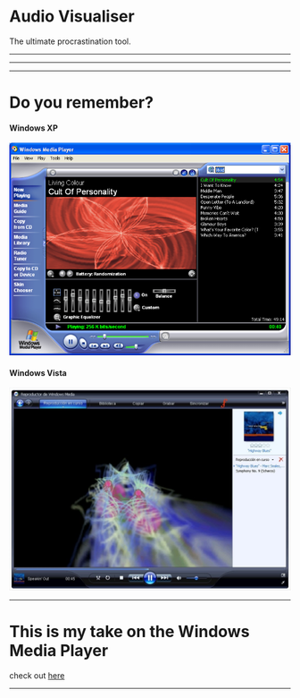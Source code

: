 # Audio Visualiser

The ultimate procrastination tool.

---

---

---

# Do you remember?

#### Windows XP

![alt text](imgs/xp.png)

#### Windows Vista

![alt text](imgs/vista.png)

---

# This is my take on the Windows Media Player

check out [here](http://m14webgl.wailinaung.com/)

---
